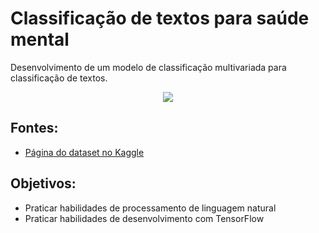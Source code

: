 # Classificação de textos para saúde mental
Desenvolvimento de um modelo de classificação multivariada para classificação de textos.

<p align = "center">
<img src="http://img.shields.io/static/v1?label=STATUS&message=Em desenvolvimento&color=yellow&style=for-the-badge"/>
</p>

## Fontes: 
- [Página do dataset no Kaggle](https://www.kaggle.com/datasets/suchintikasarkar/sentiment-analysis-for-mental-health)

## Objetivos:
- Praticar habilidades de processamento de linguagem natural
- Praticar habilidades de desenvolvimento com TensorFlow